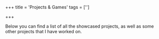 +++
title = 'Projects & Games'
tags = ['']

+++

Below you can find a list of all the showcased projects, as well as some other projects that I have worked on.
